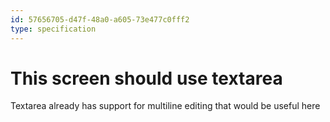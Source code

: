 ```yaml
---
id: 57656705-d47f-48a0-a605-73e477c0fff2
type: specification
---
```


# This screen should use textarea

Textarea already has support for multiline editing that would be useful here
